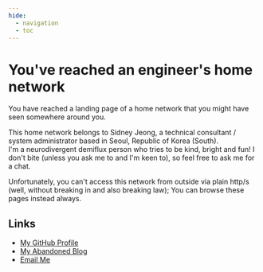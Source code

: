 ```yaml
---
hide:
  - navigation
  - toc
---
```


# You've reached an engineer's home network

You have reached a landing page of a home network that you might have seen somewhere around you.

This home network belongs to Sidney Jeong, a technical consultant / system administrator based in Seoul, Republic of Korea (South).  
I'm a neurodivergent demiflux person who tries to be kind, bright and fun! I don't bite (unless you ask me to and I'm keen to), so feel free to ask me for a chat.

Unfortunately, you can't access this network from outside via plain http/s (well, without breaking in and also breaking law); You can browse these pages instead always.

## Links

* [My GitHub Profile](https://github.com/sid0831)
* [My Abandoned Blog](https://www.sidlibrary.org)
* [Email Me](mailto:jeong.sid@sidlibrary.org)
